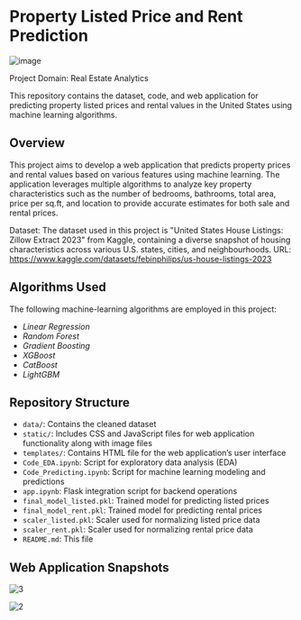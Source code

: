 # Property Listed Price and Rent Prediction

![image](https://github.com/user-attachments/assets/15ca1444-c045-4ac9-9fb1-3c719b947231)

Project Domain: Real Estate Analytics

This repository contains the dataset, code, and web application for predicting property listed prices and rental values in the United States using machine learning algorithms.

## Overview

This project aims to develop a web application that predicts property prices and rental values based on various features using machine learning. The application leverages multiple algorithms to analyze key property characteristics such as the number of bedrooms, bathrooms, total area, price per sq.ft, and location to provide accurate estimates for both sale and rental prices.

Dataset: The dataset used in this project is "United States House Listings: Zillow Extract 2023" from Kaggle, containing a diverse snapshot of housing characteristics across various U.S. states, cities, and neighbourhoods. URL: https://www.kaggle.com/datasets/febinphilips/us-house-listings-2023

## Algorithms Used

The following machine-learning algorithms are employed in this project:

* *Linear Regression*
* *Random Forest*
* *Gradient Boosting*
* *XGBoost*
* *CatBoost*
* *LightGBM*

## Repository Structure

* `data/`: Contains the cleaned dataset
* `static/`: Includes CSS and JavaScript files for web application functionality along with image files
* `templates/`: Contains HTML file for the web application’s user interface
* `Code_EDA.ipynb`: Script for exploratory data analysis (EDA)
* `Code_Predicting.ipynb`: Script for machine learning modeling and predictions
* `app.ipynb`: Flask integration script for backend operations
* `final_model_listed.pkl`: Trained model for predicting listed prices
* `final_model_rent.pkl`: Trained model for predicting rental prices
* `scaler_listed.pkl`: Scaler used for normalizing listed price data
* `scaler_rent.pkl`: Scaler used for normalizing rental price data
* `README.md`: This file

## Web Application Snapshots

![3](https://github.com/user-attachments/assets/74451729-c402-4c58-836d-0ae7db29caa5)

![2](https://github.com/user-attachments/assets/809ea0db-0d5e-481b-8ac6-74f420bfddcc)
